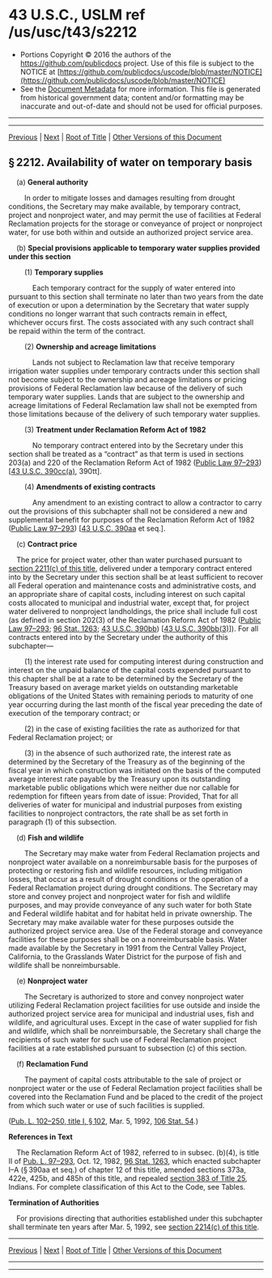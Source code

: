 ---
---

# 43 U.S.C., USLM ref /us/usc/t43/s2212

* Portions Copyright © 2016 the authors of the https://github.com/publicdocs project.
  Use of this file is subject to the NOTICE at [https://github.com/publicdocs/uscode/blob/master/NOTICE](https://github.com/publicdocs/uscode/blob/master/NOTICE)
* See the [Document Metadata](././../../../../..//README.md) for more information.
  This file is generated from historical government data; content and/or formatting may be inaccurate and out-of-date and should not be used for official purposes.

----------
----------

[Previous](./../../../../..//us/usc/t43/ch40/schI/m__us_usc_t43_s2211.md) | [Next](./../../../../..//us/usc/t43/ch40/schI/m__us_usc_t43_s2213.md) | [Root of Title](./../../../../../) | [Other Versions of this Document](https://publicdocs.github.io/go/links?ns=uslm&ref=%2Fus%2Fusc%2Ft43%2Fs2212)

## § 2212. Availability of water on temporary basis

    (a) __General authority__ 

        In order to mitigate losses and damages resulting from drought conditions, the Secretary may make available, by temporary contract, project and nonproject water, and may permit the use of facilities at Federal Reclamation projects for the storage or conveyance of project or nonproject water, for use both within and outside an authorized project service area.

    (b) __Special provisions applicable to temporary water supplies provided under this section__ 

        (1) __Temporary supplies__ 

            Each temporary contract for the supply of water entered into pursuant to this section shall terminate no later than two years from the date of execution or upon a determination by the Secretary that water supply conditions no longer warrant that such contracts remain in effect, whichever occurs first. The costs associated with any such contract shall be repaid within the term of the contract.

        (2) __Ownership and acreage limitations__ 

            Lands not subject to Reclamation law that receive temporary irrigation water supplies under temporary contracts under this section shall not become subject to the ownership and acreage limitations or pricing provisions of Federal Reclamation law because of the delivery of such temporary water supplies. Lands that are subject to the ownership and acreage limitations of Federal Reclamation law shall not be exempted from those limitations because of the delivery of such temporary water supplies.

        (3) __Treatment under Reclamation Reform Act of 1982__ 

            No temporary contract entered into by the Secretary under this section shall be treated as a “contract” as that term is used in sections 203(a) and 220 of the Reclamation Reform Act of 1982 ([Public Law 97–293][/us/pl/97/293]) \[[43 U.S.C. 390cc(a)][/us/usc/t43/s390cc/a], 390tt\].

        (4) __Amendments of existing contracts__ 

            Any amendment to an existing contract to allow a contractor to carry out the provisions of this subchapter shall not be considered a new and supplemental benefit for purposes of the Reclamation Reform Act of 1982 ([Public Law 97–293][/us/pl/97/293]) \[[43 U.S.C. 390aa][/us/usc/t43/s390aa] et seq.\].

    (c) __Contract price__ 

    The price for project water, other than water purchased pursuant to [section 2211(c) of this title][/us/usc/t43/s2211/c], delivered under a temporary contract entered into by the Secretary under this section shall be at least sufficient to recover all Federal operation and maintenance costs and administrative costs, and an appropriate share of capital costs, including interest on such capital costs allocated to municipal and industrial water, except that, for project water delivered to nonproject landholdings, the price shall include full cost (as defined in section 202(3) of the Reclamation Reform Act of 1982 ([Public Law 97–293][/us/pl/97/293]; [96 Stat. 1263][/us/stat/96/1263]; [43 U.S.C. 390bb][/us/usc/t43/s390bb]) \[[43 U.S.C. 390bb(3)][/us/usc/t43/s390bb/3]\]). For all contracts entered into by the Secretary under the authority of this subchapter—

        (1) the interest rate used for computing interest during construction and interest on the unpaid balance of the capital costs expended pursuant to this chapter shall be at a rate to be determined by the Secretary of the Treasury based on average market yields on outstanding marketable obligations of the United States with remaining periods to maturity of one year occurring during the last month of the fiscal year preceding the date of execution of the temporary contract; or

        (2) in the case of existing facilities the rate as authorized for that Federal Reclamation project; or

        (3) in the absence of such authorized rate, the interest rate as determined by the Secretary of the Treasury as of the beginning of the fiscal year in which construction was initiated on the basis of the computed average interest rate payable by the Treasury upon its outstanding marketable public obligations which were neither due nor callable for redemption for fifteen years from date of issue: Provided, That for all deliveries of water for municipal and industrial purposes from existing facilities to nonproject contractors, the rate shall be as set forth in paragraph (1) of this subsection.

    (d) __Fish and wildlife__ 

        The Secretary may make water from Federal Reclamation projects and nonproject water available on a nonreimbursable basis for the purposes of protecting or restoring fish and wildlife resources, including mitigation losses, that occur as a result of drought conditions or the operation of a Federal Reclamation project during drought conditions. The Secretary may store and convey project and nonproject water for fish and wildlife purposes, and may provide conveyance of any such water for both State and Federal wildlife habitat and for habitat held in private ownership. The Secretary may make available water for these purposes outside the authorized project service area. Use of the Federal storage and conveyance facilities for these purposes shall be on a nonreimbursable basis. Water made available by the Secretary in 1991 from the Central Valley Project, California, to the Grasslands Water District for the purpose of fish and wildlife shall be nonreimbursable.

    (e) __Nonproject water__ 

        The Secretary is authorized to store and convey nonproject water utilizing Federal Reclamation project facilities for use outside and inside the authorized project service area for municipal and industrial uses, fish and wildlife, and agricultural uses. Except in the case of water supplied for fish and wildlife, which shall be nonreimbursable, the Secretary shall charge the recipients of such water for such use of Federal Reclamation project facilities at a rate established pursuant to subsection (c) of this section.

    (f) __Reclamation Fund__ 

        The payment of capital costs attributable to the sale of project or nonproject water or the use of Federal Reclamation project facilities shall be covered into the Reclamation Fund and be placed to the credit of the project from which such water or use of such facilities is supplied.

([Pub. L. 102–250, title I, § 102][/us/pl/102/250/s102], Mar. 5, 1992, [106 Stat. 54][/us/stat/106/54].)

 __References in Text__ 

    The Reclamation Reform Act of 1982, referred to in subsec. (b)(4), is title II of [Pub. L. 97–293][/us/pl/97/293], Oct. 12, 1982, [96 Stat. 1263][/us/stat/96/1263], which enacted subchapter I–A (§ 390aa et seq.) of chapter 12 of this title, amended sections 373a, 422e, 425b, and 485h of this title, and repealed [section 383 of Title 25][/us/usc/t25/s383], Indians. For complete classification of this Act to the Code, see Tables.

 __Termination of Authorities__ 

    For provisions directing that authorities established under this subchapter shall terminate ten years after Mar. 5, 1992, see [section 2214(c) of this title][/us/usc/t43/s2214/c].

----------

[Previous](./../../../../..//us/usc/t43/ch40/schI/m__us_usc_t43_s2211.md) | [Next](./../../../../..//us/usc/t43/ch40/schI/m__us_usc_t43_s2213.md) | [Root of Title](./../../../../../) | [Other Versions of this Document](https://publicdocs.github.io/go/links?ns=uslm&ref=%2Fus%2Fusc%2Ft43%2Fs2212)

----------
----------

[/us/pl/97/293]: https://publicdocs.github.io/go/links?ns=uslm&ref=%2Fus%2Fpl%2F97%2F293
[/us/usc/t43/s390cc/a]: https://publicdocs.github.io/go/links?ns=uslm&ref=%2Fus%2Fusc%2Ft43%2Fs390cc%2Fa
[/us/pl/97/293]: https://publicdocs.github.io/go/links?ns=uslm&ref=%2Fus%2Fpl%2F97%2F293
[/us/usc/t43/s390aa]: https://publicdocs.github.io/go/links?ns=uslm&ref=%2Fus%2Fusc%2Ft43%2Fs390aa
[/us/usc/t43/s2211/c]: https://publicdocs.github.io/go/links?ns=uslm&ref=%2Fus%2Fusc%2Ft43%2Fs2211%2Fc
[/us/pl/97/293]: https://publicdocs.github.io/go/links?ns=uslm&ref=%2Fus%2Fpl%2F97%2F293
[/us/stat/96/1263]: https://publicdocs.github.io/go/links?ns=uslm&ref=%2Fus%2Fstat%2F96%2F1263
[/us/usc/t43/s390bb]: https://publicdocs.github.io/go/links?ns=uslm&ref=%2Fus%2Fusc%2Ft43%2Fs390bb
[/us/usc/t43/s390bb/3]: https://publicdocs.github.io/go/links?ns=uslm&ref=%2Fus%2Fusc%2Ft43%2Fs390bb%2F3
[/us/pl/102/250/s102]: https://publicdocs.github.io/go/links?ns=uslm&ref=%2Fus%2Fpl%2F102%2F250%2Fs102
[/us/stat/106/54]: https://publicdocs.github.io/go/links?ns=uslm&ref=%2Fus%2Fstat%2F106%2F54
[/us/pl/97/293]: https://publicdocs.github.io/go/links?ns=uslm&ref=%2Fus%2Fpl%2F97%2F293
[/us/stat/96/1263]: https://publicdocs.github.io/go/links?ns=uslm&ref=%2Fus%2Fstat%2F96%2F1263
[/us/usc/t25/s383]: https://publicdocs.github.io/go/links?ns=uslm&ref=%2Fus%2Fusc%2Ft25%2Fs383
[/us/usc/t43/s2214/c]: https://publicdocs.github.io/go/links?ns=uslm&ref=%2Fus%2Fusc%2Ft43%2Fs2214%2Fc


